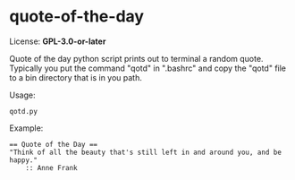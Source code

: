 # quote-of-the-day
License: **GPL-3.0-or-later**  

Quote of the day python script prints out to terminal a random quote. 
Typically you put the command "qotd" in ".bashrc" and copy the "qotd" file to a bin directory
that is in you path.

Usage:
```
qotd.py
```

Example:
```
== Quote of the Day ==
"Think of all the beauty that's still left in and around you, and be happy."
    :: Anne Frank
```

